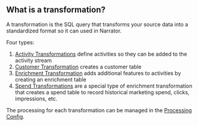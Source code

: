 <!-- Shown in the transformation types to guide the user on each type. TODO: Pull more data from the docs into here-->

## What is a transformation?

A transformation is the SQL query that transforms your source data into a standardized format so it can used in Narrator.

Four types:
1. [Activity Transformations](doc:activity-transformations) define activities so they can be added to the activity stream
2. [Customer Transformation](doc:customer-transformations) creates a customer table
3. [Enrichment Transformation](doc:enrichment-transformations) adds additional features to activities by creating an enrichment table
4. [Spend Transformations](doc:spend-transformations) are a special type of enrichment transformation that creates a spend table to record historical marketing spend, clicks, impressions, etc.

The processing for each transformation can be managed in the [Processing Config](doc:data-processing).
